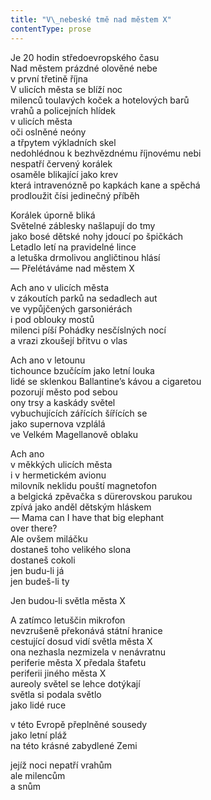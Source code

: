 ```yaml
---
title: "V\_nebeské tmě nad městem X"
contentType: prose
---
```


<section>

Je 20 hodin středoevropského času  
Nad městem prázdné olověné nebe  
v první třetině října  
V ulicích města se blíží noc  
milenců toulavých koček a hotelových barů  
vrahů a policejních hlídek  
v ulicích města  
oči oslněné neóny  
a třpytem výkladních skel  
nedohlédnou k bezhvězdnému říjnovému nebi  
nespatří červený korálek  
osaměle blikající jako krev  
která intravenózně po kapkách kane a spěchá  
prodloužit čísi jedinečný příběh

Korálek úporně bliká  
Světelné záblesky našlapují do tmy  
jako bosé dětské nohy jdoucí po špičkách  
Letadlo letí na pravidelné lince  
a letuška drmolivou angličtinou hlásí  
— Přelétáváme nad městem X

Ach ano v ulicích města  
v zákoutích parků na sedadlech aut  
ve vypůjčených garsoniérách  
i pod oblouky mostů  
milenci píší Pohádky nesčíslných nocí  
a vrazi zkoušejí břitvu o vlas

Ach ano v letounu  
tichounce bzučícím jako letní louka  
lidé se sklenkou Ballantine’s kávou a cigaretou  
pozorují město pod sebou  
ony trsy a kaskády světel  
vybuchujících zářících šířících se  
jako supernova vzplálá  
ve Velkém Magellanově oblaku

Ach ano  
v měkkých ulicích města  
i v hermetickém avionu  
milovník neklidu pouští magnetofon  
a belgická zpěvačka s dürerovskou parukou  
zpívá jako anděl dětským hláskem  
— Mama can I have that big elephant  
over there?  
Ale ovšem miláčku  
dostaneš toho velikého slona  
dostaneš cokoli  
jen budu-li já  
jen budeš-li ty

Jen budou-li světla města X

A zatímco letuščin mikrofon  
nevzrušeně překonává státní hranice  
cestující dosud vidí světla města X  
ona nezhasla nezmizela v nenávratnu  
periferie města X předala štafetu  
periferii jiného města X  
aureoly světel se lehce dotýkají  
světla si podala světlo  
jako lidé ruce

v této Evropě přeplněné sousedy  
jako letní pláž  
na této krásné zabydlené Zemi

jejíž noci nepatří vrahům  
ale milencům  
a snům

</section>
